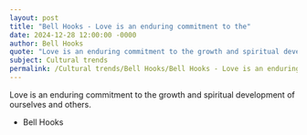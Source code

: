```yaml
---
layout: post
title: "Bell Hooks - Love is an enduring commitment to the"
date: 2024-12-28 12:00:00 -0000
author: Bell Hooks
quote: "Love is an enduring commitment to the growth and spiritual development of ourselves and others."
subject: Cultural trends
permalink: /Cultural trends/Bell Hooks/Bell Hooks - Love is an enduring commitment to the
---
```


Love is an enduring commitment to the growth and spiritual development of ourselves and others.

- Bell Hooks
